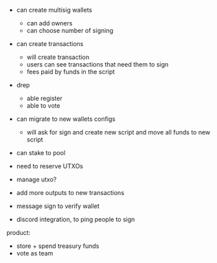 - can create multisig wallets
  - can add owners
  - can choose number of signing

- can create transactions
  - will create transaction
  - users can see transactions that need them to sign
  - fees paid by funds in the script

- drep
  - able register
  - able to vote

- can migrate to new wallets configs
  - will ask for sign and create new script and move all funds to new script

- can stake to pool

- need to reserve UTXOs
- manage utxo?
- add more outputs to new transactions
- message sign to verify wallet
- discord integration, to ping people to sign

product:
- store + spend treasury funds
- vote as team

